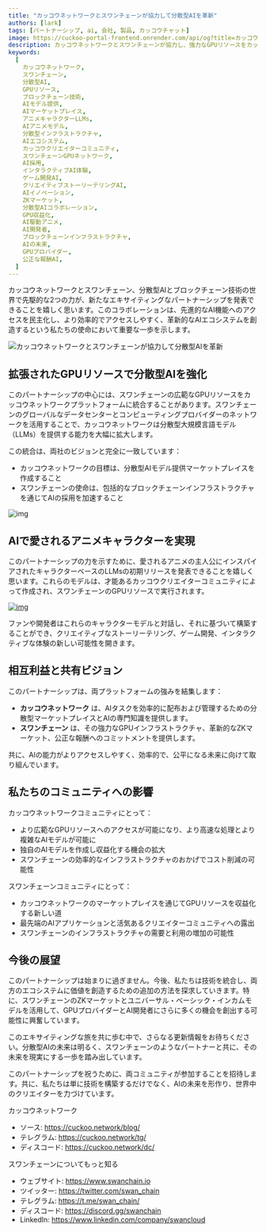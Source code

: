 ```yaml
---
title: "カッコウネットワークとスワンチェーンが協力して分散型AIを革新"
authors: [lark]
tags: [パートナーシップ, ai, 会社, 製品, カッコウチャット]
image: https://cuckoo-portal-frontend.onrender.com/api/og?title=カッコウネットワークとスワンチェーンが協力して分散型AIを革新
description: カッコウネットワークとスワンチェーンが協力し、強力なGPUリソースをカッコウのAIモデル提供マーケットプレイスに統合することで、分散型AIを革新します。このコラボレーションは、AI開発者とクリエイターに強化された処理能力を提供し、アニメにインスパイアされた言語モデルの作成を可能にし、分散型AIイノベーションの機会を拡大します。
keywords:
  [
    カッコウネットワーク,
    スワンチェーン,
    分散型AI,
    GPUリソース,
    ブロックチェーン技術,
    AIモデル提供,
    AIマーケットプレイス,
    アニメキャラクターLLMs,
    AIアニメモデル,
    分散型インフラストラクチャ,
    AIエコシステム,
    カッコウクリエイターコミュニティ,
    スワンチェーンGPUネットワーク,
    AI採用,
    インタラクティブAI体験,
    ゲーム開発AI,
    クリエイティブストーリーテリングAI,
    AIイノベーション,
    ZKマーケット,
    分散型AIコラボレーション,
    GPU収益化,
    AI駆動アニメ,
    AI開発者,
    ブロックチェーンインフラストラクチャ,
    AIの未来,
    GPUプロバイダー,
    公正な報酬AI,
  ]
---
```


カッコウネットワークとスワンチェーン、分散型AIとブロックチェーン技術の世界で先駆的な2つの力が、新たなエキサイティングなパートナーシップを発表できることを嬉しく思います。このコラボレーションは、先進的なAI機能へのアクセスを民主化し、より効率的でアクセスしやすく、革新的なAIエコシステムを創造するという私たちの使命において重要な一歩を示します。

![カッコウネットワークとスワンチェーンが協力して分散型AIを革新](https://cuckoo-network.b-cdn.net/2024-10-02-cuckoo-network-and-swan-chain-join-forces-to-revolutionize-decentralized-ai.png "カッコウネットワークとスワンチェーンが協力して分散型AIを革新")

## **拡張されたGPUリソースで分散型AIを強化**

このパートナーシップの中心には、スワンチェーンの広範なGPUリソースをカッコウネットワークプラットフォームに統合することがあります。スワンチェーンのグローバルなデータセンターとコンピューティングプロバイダーのネットワークを活用することで、カッコウネットワークは分散型大規模言語モデル（LLMs）を提供する能力を大幅に拡大します。

この統合は、両社のビジョンと完全に一致しています：

- カッコウネットワークの目標は、分散型AIモデル提供マーケットプレイスを作成すること
- スワンチェーンの使命は、包括的なブロックチェーンインフラストラクチャを通じてAIの採用を加速すること

![img](https://cuckoo-network.b-cdn.net/2024-10-02-cuckoo-network-and-swan-chain-join-forces-to-revolutionize-decentralized-ai-2.jpg)

## **AIで愛されるアニメキャラクターを実現**

このパートナーシップの力を示すために、愛されるアニメの主人公にインスパイアされたキャラクターベースのLLMsの初期リリースを発表できることを嬉しく思います。これらのモデルは、才能あるカッコウクリエイターコミュニティによって作成され、スワンチェーンのGPUリソースで実行されます。

[![img](https://cuckoo-network.b-cdn.net/cuckoo-chat-preview.webp)](https://cuckoo.network/portal/chat)

ファンや開発者はこれらのキャラクターモデルと対話し、それに基づいて構築することができ、クリエイティブなストーリーテリング、ゲーム開発、インタラクティブな体験の新しい可能性を開きます。

## **相互利益と共有ビジョン**

このパートナーシップは、両プラットフォームの強みを結集します：

- **カッコウネットワーク** は、AIタスクを効率的に配布および管理するための分散型マーケットプレイスとAIの専門知識を提供します。
- **スワンチェーン** は、その強力なGPUインフラストラクチャ、革新的なZKマーケット、公正な報酬へのコミットメントを提供します。

共に、AIの能力がよりアクセスしやすく、効率的で、公平になる未来に向けて取り組んでいます。

## **私たちのコミュニティへの影響**

カッコウネットワークコミュニティにとって：

- より広範なGPUリソースへのアクセスが可能になり、より高速な処理とより複雑なAIモデルが可能に
- 独自のAIモデルを作成し収益化する機会の拡大
- スワンチェーンの効率的なインフラストラクチャのおかげでコスト削減の可能性

スワンチェーンコミュニティにとって：

- カッコウネットワークのマーケットプレイスを通じてGPUリソースを収益化する新しい道
- 最先端のAIアプリケーションと活気あるクリエイターコミュニティへの露出
- スワンチェーンのインフラストラクチャの需要と利用の増加の可能性

## **今後の展望**

このパートナーシップは始まりに過ぎません。今後、私たちは技術を統合し、両方のエコシステムに価値を創造するための追加の方法を探求していきます。特に、スワンチェーンのZKマーケットとユニバーサル・ベーシック・インカムモデルを活用して、GPUプロバイダーとAI開発者にさらに多くの機会を創出する可能性に興奮しています。

このエキサイティングな旅を共に歩む中で、さらなる更新情報をお待ちください。分散型AIの未来は明るく、スワンチェーンのようなパートナーと共に、その未来を現実にする一歩を踏み出しています。

このパートナーシップを祝うために、両コミュニティが参加することを招待します。共に、私たちは単に技術を構築するだけでなく、AIの未来を形作り、世界中のクリエイターを力づけています。

カッコウネットワーク

- ソース: https://cuckoo.network/blog/
- テレグラム: https://cuckoo.network/tg/
- ディスコード: https://cuckoo.network/dc/

スワンチェーンについてもっと知る

- ウェブサイト: https://www.swanchain.io
- ツイッター: https://twitter.com/swan_chain
- テレグラム: https://t.me/swan_chain/
- ディスコード: https://discord.gg/swanchain
- LinkedIn: https://www.linkedin.com/company/swancloud
